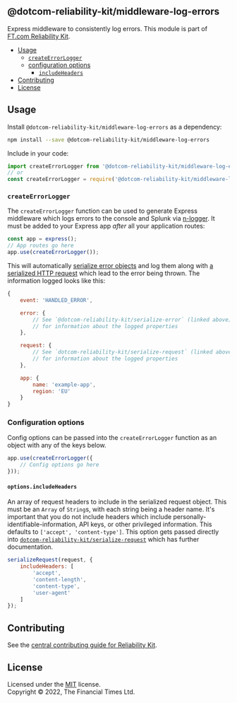 
## @dotcom-reliability-kit/middleware-log-errors

Express middleware to consistently log errors. This module is part of [FT.com Reliability Kit](https://github.com/Financial-Times/dotcom-reliability-kit#readme).

  * [Usage](#usage)
    * [`createErrorLogger`](#createerrorlogger)
    * [configuration options](#configuration-options)
      * [`includeHeaders`](#optionsincludeheaders)
  * [Contributing](#contributing)
  * [License](#license)


## Usage

Install `@dotcom-reliability-kit/middleware-log-errors` as a dependency:

```bash
npm install --save @dotcom-reliability-kit/middleware-log-errors
```

Include in your code:

```js
import createErrorLogger from '@dotcom-reliability-kit/middleware-log-errors';
// or
const createErrorLogger = require('@dotcom-reliability-kit/middleware-log-errors');
```

### `createErrorLogger`

The `createErrorLogger` function can be used to generate Express middleware which logs errors to the console and Splunk via [n-logger](https://github.com/Financial-Times/n-logger). It must be added to your Express app _after_ all your application routes:

```js
const app = express();
// App routes go here
app.use(createErrorLogger());
```

This will automatically [serialize error objects](https://github.com/Financial-Times/dotcom-reliability-kit/tree/main/packages/serialize-error#readme) and log them along with [a serialized HTTP request](https://github.com/Financial-Times/dotcom-reliability-kit/tree/main/packages/serialize-request#readme) which lead to the error being thrown. The information logged looks like this:

```js
{
    event: 'HANDLED_ERROR',

    error: {
        // See `@dotcom-reliability-kit/serialize-error` (linked above)
        // for information about the logged properties
    },

    request: {
        // See `dotcom-reliability-kit/serialize-request` (linked above)
        // for information about the logged properties
    },

    app: {
        name: 'example-app',
        region: 'EU'
    }
}
```

### Configuration options

Config options can be passed into the `createErrorLogger` function as an object with any of the keys below.

```js
app.use(createErrorLogger({
    // Config options go here
}));
```

#### `options.includeHeaders`

An array of request headers to include in the serialized request object. This must be an `Array` of `String`s, with each string being a header name. It's important that you do not include headers which include personally-identifiable-information, API keys, or other privileged information. This defaults to `['accept', 'content-type']`. This option gets passed directly into [`dotcom-reliability-kit/serialize-request`](https://github.com/Financial-Times/dotcom-reliability-kit/tree/main/packages/serialize-request#readme) which has further documentation.

```js
serializeRequest(request, {
    includeHeaders: [
        'accept',
        'content-length',
        'content-type',
        'user-agent'
    ]
});
```


## Contributing

See the [central contributing guide for Reliability Kit](https://github.com/Financial-Times/dotcom-reliability-kit/blob/main/docs/contributing.md).


## License

Licensed under the [MIT](https://github.com/Financial-Times/dotcom-reliability-kit/blob/main/LICENSE) license.<br/>
Copyright &copy; 2022, The Financial Times Ltd.
